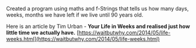 Created a program using maths and f-Strings that tells us how many days, weeks, months we have left if we live until 90 years old.

Here is an article by Tim Urban - **Your Life in Weeks and realised just how little time we actually have.**
[https://waitbutwhy.com/2014/05/life-weeks.html](https://waitbutwhy.com/2014/05/life-weeks.html)
